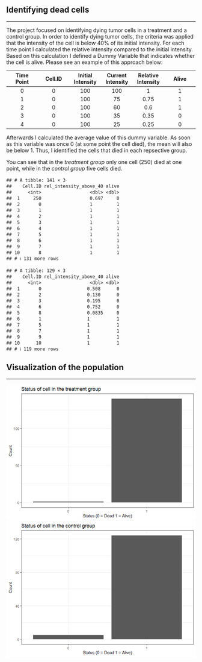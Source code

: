 ## **Identifying dead cells**

------------------------------------------------------------------------

The project focused on identifying dying tumor cells in a treatment and
a control group. In order to identify dying tumor cells, the criteria
was applied that the intensity of the cell is below 40% of its initial
intensity. For each time point I calculated the relative intensity
compared to the initial intensity. Based on this calculation I defined a
Dummy Variable that indicates whether the cell is alive. Please see an
example of this approach below:

<table style="width:100%;">
<colgroup>
<col style="width: 16%" />
<col style="width: 16%" />
<col style="width: 16%" />
<col style="width: 16%" />
<col style="width: 16%" />
<col style="width: 16%" />
</colgroup>
<thead>
<tr class="header">
<th style="text-align: center;">Time Point</th>
<th style="text-align: center;">Cell.ID</th>
<th style="text-align: center;">Initial Intensity</th>
<th style="text-align: center;">Current Intensity</th>
<th style="text-align: center;">Relative Intensity</th>
<th style="text-align: center;">Alive</th>
</tr>
</thead>
<tbody>
<tr class="odd">
<td style="text-align: center;">0</td>
<td style="text-align: center;">0</td>
<td style="text-align: center;">100</td>
<td style="text-align: center;">100</td>
<td style="text-align: center;">1</td>
<td style="text-align: center;">1</td>
</tr>
<tr class="even">
<td style="text-align: center;">1</td>
<td style="text-align: center;">0</td>
<td style="text-align: center;">100</td>
<td style="text-align: center;">75</td>
<td style="text-align: center;">0.75</td>
<td style="text-align: center;">1</td>
</tr>
<tr class="odd">
<td style="text-align: center;">2</td>
<td style="text-align: center;">0</td>
<td style="text-align: center;">100</td>
<td style="text-align: center;">60</td>
<td style="text-align: center;">0.6</td>
<td style="text-align: center;">1</td>
</tr>
<tr class="even">
<td style="text-align: center;">3</td>
<td style="text-align: center;">0</td>
<td style="text-align: center;">100</td>
<td style="text-align: center;">35</td>
<td style="text-align: center;">0.35</td>
<td style="text-align: center;">0</td>
</tr>
<tr class="odd">
<td style="text-align: center;">4</td>
<td style="text-align: center;">0</td>
<td style="text-align: center;">100</td>
<td style="text-align: center;">25</td>
<td style="text-align: center;">0.25</td>
<td style="text-align: center;">0</td>
</tr>
</tbody>
</table>

Afterwards I calculated the average value of this dummy variable. As
soon as this variable was once 0 (at some point the cell died), the mean
will also be below 1. Thus, I identified the cells that died in each
repsective group.

You can see that in the *treatment group* only one cell (250) died at
one point, while in the *control group* five cells died.

    ## # A tibble: 141 × 3
    ##    Cell.ID rel_intensity_above_40 alive
    ##      <int>                  <dbl> <dbl>
    ##  1     250                  0.697     0
    ##  2       0                  1         1
    ##  3       1                  1         1
    ##  4       2                  1         1
    ##  5       3                  1         1
    ##  6       4                  1         1
    ##  7       5                  1         1
    ##  8       6                  1         1
    ##  9       7                  1         1
    ## 10       8                  1         1
    ## # ℹ 131 more rows

    ## # A tibble: 129 × 3
    ##    Cell.ID rel_intensity_above_40 alive
    ##      <int>                  <dbl> <dbl>
    ##  1       0                 0.508      0
    ##  2       2                 0.130      0
    ##  3       3                 0.195      0
    ##  4       6                 0.752      0
    ##  5       8                 0.0835     0
    ##  6       1                 1          1
    ##  7       5                 1          1
    ##  8       7                 1          1
    ##  9       9                 1          1
    ## 10      10                 1          1
    ## # ℹ 119 more rows

## **Visualization of the population**

------------------------------------------------------------------------

![](winterstetter_solution_files/figure-markdown_strict/unnamed-chunk-4-1.png)![](winterstetter_solution_files/figure-markdown_strict/unnamed-chunk-4-2.png)
